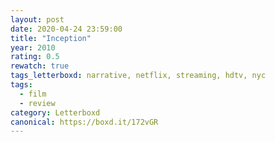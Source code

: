 ```yaml
---
layout: post 
date: 2020-04-24 23:59:00
title: "Inception"
year: 2010
rating: 0.5
rewatch: true
tags_letterboxd: narrative, netflix, streaming, hdtv, nyc
tags:
  - film
  - review
category: Letterboxd
canonical: https://boxd.it/172vGR
---
```

